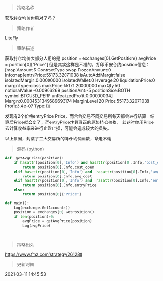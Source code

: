
> 策略名称

获取持仓均价你用对了吗？

> 策略作者

LiteFly

> 策略描述

获取持仓均价大部分人用的是
position = exchanges[0].GetPosition()
avgPrice = position[0]["Price"]
但是其实这样是不准的，打印币安合约position信息：
[map[Amount:5 ContractType:swap FrozenAmount:0 Info:map[entryPrice:55173.32071038 isAutoAddMargin:false isolatedMargin:0.00000000 isolatedWallet:0 leverage:20 liquidationPrice:0 marginType:cross markPrice:55171.20000000 maxQty:50 notionalValue:-0.00906269 positionAmt:-5 positionSide:BOTH symbol:BTCUSD_PERP unRealizedProfit:0.00000034] Margin:0.0004531349689693174 MarginLevel:20 Price:55173.32071038 Profit:3.4e-07 Type:1]]

发现有2个价格entryPrice  Price，而合约交易不同交易所每天都会进行结算，结算后Price就会变了，而entryPrice才算真正的原始持仓价格，
若这时你用Price去计算收益率来进行止盈止损，可能会造成较大的损失。

以上原因，封装了三大交易所的持仓均价函数，拿走不谢



> 源码 (python)

``` python
def  getAvgPrice(position):
    if hasattr(position[0],'Info') and hasattr(position[0].Info,'cost_open'):# Huobi
        return position[0].Info.cost_open
    elif hasattr(position[0],'Info') and  hasattr(position[0].Info,'avg_cost'):#OKex
        return position[0].Info.avg_cost
    elif hasattr(position[0],'Info') and  hasattr(position[0].Info,'entryPrice'):#binance
        return position[0].Info.entryPrice
    else:
        return position[0]["Price"] 

def main():
    Log(exchange.GetAccount())
    position = exchanges[0].GetPosition()
    if len(position)>0:
        avgPrice = getAvgPrice(position)
        Log(avgPrice)
    
    

```

> 策略出处

https://www.fmz.com/strategy/261288

> 更新时间

2021-03-11 14:45:53
